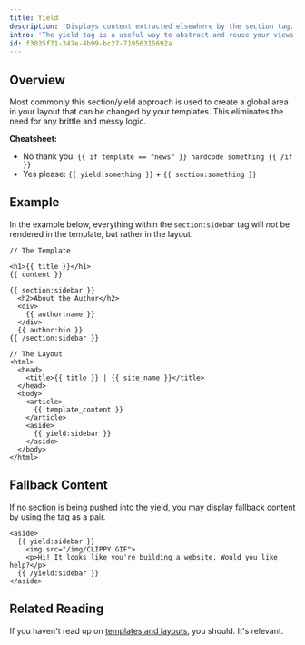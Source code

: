 ```yaml
---
title: Yield
description: 'Displays content extracted elsewhere by the section tag.'
intro: 'The yield tag is a useful way to abstract and reuse your views by displaying content or markup extracted in a template by the [section tag](/tags/section).'
id: f3035f71-347e-4b99-bc27-71956315692a
---
```

## Overview

Most commonly this section/yield approach is used to create a global area in your layout that can be changed by your templates. This eliminates the need for any brittle and messy logic.

**Cheatsheet:**

- <span class="text-red font-bold">No thank you:</span> `{{ if template == "news" }} hardcode something {{ /if }}`
- <span class="text-green font-bold">Yes please:</span> `{{ yield:something }}` + `{{ section:something }}`

## Example

In the example below, everything within the `section:sidebar` tag will _not_ be rendered in the template, but rather in the layout.

```
// The Template

<h1>{{ title }}</h1>
{{ content }}

{{ section:sidebar }}
  <h2>About the Author</h2>
  <div>
    {{ author:name }}
  </div>
  {{ author:bio }}
{{ /section:sidebar }}
```

```
// The Layout
<html>
  <head>
    <title>{{ title }} | {{ site_name }}</title>
  </head>
  <body>
    <article>
      {{ template_content }}
    </article>
    <aside>
      {{ yield:sidebar }}
    </aside>
  </body>
</html>
```

## Fallback Content

If no section is being pushed into the yield, you may display fallback content by using the tag as a pair.

```
<aside>
  {{ yield:sidebar }}
    <img src="/img/CLIPPY.GIF">
    <p>Hi! It looks like you're building a website. Would you like help?</p>
  {{ /yield:sidebar }}
</aside>
```

## Related Reading

If you haven't read up on [templates and layouts](/views), you should. It's relevant.


[yield_tag]: /tags/yield
